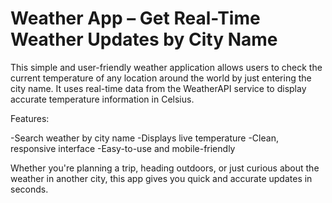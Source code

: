 # Weather App – Get Real-Time Weather Updates by City Name
This simple and user-friendly weather application allows users to check the current temperature of any location around the world by just entering the city name. It uses real-time data from the WeatherAPI service to display accurate temperature information in Celsius.

Features:

-Search weather by city name
-Displays live temperature
-Clean, responsive interface
-Easy-to-use and mobile-friendly

Whether you're planning a trip, heading outdoors, or just curious about the weather in another city, this app gives you quick and accurate updates in seconds.

